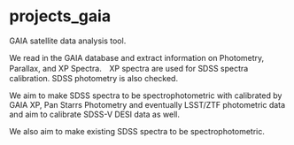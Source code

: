 # projects_gaia
GAIA satellite data analysis tool.  

We read in the GAIA database and extract information on Photometry, Parallax, and XP Spectra.　XP spectra are used for SDSS spectra calibration.  SDSS photometry is also checked. 

We aim to make SDSS spectra to be spectrophotometric with calibrated by GAIA XP, Pan Starrs Photometry and eventually LSST/ZTF photometric data and aim to calibrate SDSS-V DESI data as well.

We also aim to make existing SDSS spectra to be spectrophotometric.

